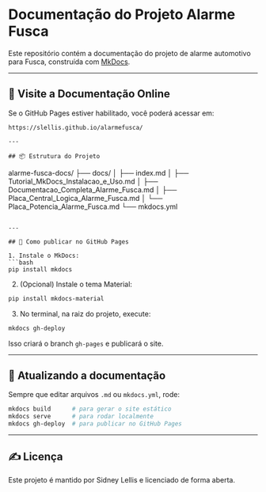 # Documentação do Projeto Alarme Fusca

Este repositório contém a documentação do projeto de alarme automotivo para Fusca, construída com [MkDocs](https://www.mkdocs.org/).

---

## 📄 Visite a Documentação Online

Se o GitHub Pages estiver habilitado, você poderá acessar em:

```
https://slellis.github.io/alarmefusca/

---

## 📦 Estrutura do Projeto

```
alarme-fusca-docs/
├── docs/
│   ├── index.md
│   ├── Tutorial_MkDocs_Instalacao_e_Uso.md
│   ├── Documentacao_Completa_Alarme_Fusca.md
│   ├── Placa_Central_Logica_Alarme_Fusca.md
│   └── Placa_Potencia_Alarme_Fusca.md
└── mkdocs.yml
```

---

## 🚀 Como publicar no GitHub Pages

1. Instale o MkDocs:
```bash
pip install mkdocs
```

2. (Opcional) Instale o tema Material:
```bash
pip install mkdocs-material
```

3. No terminal, na raiz do projeto, execute:
```bash
mkdocs gh-deploy
```

Isso criará o branch `gh-pages` e publicará o site.

---

## 🔁 Atualizando a documentação

Sempre que editar arquivos `.md` ou `mkdocs.yml`, rode:

```bash
mkdocs build      # para gerar o site estático
mkdocs serve      # para rodar localmente
mkdocs gh-deploy  # para publicar no GitHub Pages
```

---

## ✍️ Licença
Este projeto é mantido por Sidney Lellis e licenciado de forma aberta.

